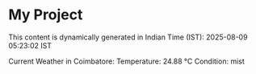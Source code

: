 # My Project

This content is dynamically generated in Indian Time (IST): 2025-08-09 05:23:02 IST


Current Weather in Coimbatore:
Temperature: 24.88 °C
Condition: mist
